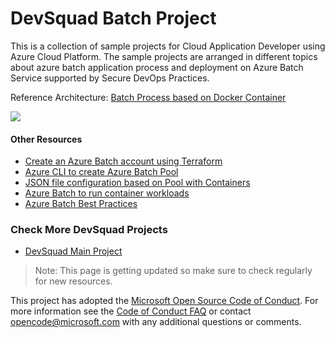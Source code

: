 # DevSquad Batch Project

This is a collection of sample projects for Cloud Application Developer using Azure Cloud Platform. The sample projects are arranged in different topics about azure batch application process and deployment on Azure Batch Service supported by Secure DevOps Practices.

Reference Architecture: 
[Batch Process based on Docker Container](https://learn.microsoft.com/en-us/azure/architecture/reference-architectures/ai/batch-scoring-r-models)

![](https://learn.microsoft.com/en-us/azure/architecture/reference-architectures/ai/_images/batch-scoring-r-models.png)

#### Other Resources
- [Create an Azure Batch account using Terraform](https://learn.microsoft.com/en-us/azure/batch/quick-create-terraform?tabs=azure-cli)
- [Azure CLI to create Azure Batch Pool](https://learn.microsoft.com/en-us/cli/azure/batch/pool?view=azure-cli-latest#az-batch-pool-create)
- [JSON file configuration based on Pool with Containers](https://learn.microsoft.com/en-us/rest/api/batchservice/pool/add?tabs=HTTP#add-a-virtualmachineconfiguration-pool-with-containers)
- [Azure Batch to run container workloads](https://learn.microsoft.com/en-us/azure/batch/batch-docker-container-workloads)
- [Azure Batch Best Practices](https://learn.microsoft.com/en-us/azure/batch/best-practices)

### Check More DevSquad Projects
* [DevSquad Main Project](https://github.com/microsoft/devsquad-accelerators)

> Note: This page is getting updated so make sure to check regularly for new resources.

This project has adopted the [Microsoft Open Source Code of Conduct](https://opensource.microsoft.com/codeofconduct/). For more information see the [Code of Conduct FAQ](https://opensource.microsoft.com/codeofconduct/faq/) or contact [opencode@microsoft.com](mailto:opencode@microsoft.com) with any additional questions or comments.
